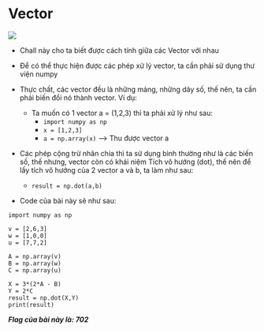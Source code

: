 # **Vector**

![](https://i.imgur.com/eoObuSg.png)


-   Chall này cho ta biết được cách tính giữa các Vector với nhau

-   Để có thể thực hiện được các phép xử lý vector, ta cần phải sử dụng thư viện numpy
-   Thực chất, các vector đều là những mảng, những dãy số, thế nên, ta cần phải biến đổi nó thành vector. Ví dụ:
    +   Ta muốn có 1 vector a = (1,2,3) thì ta phải xử lý như sau:
        +   ``import numpy as np``
        +   ``x = [1,2,3]``
        +   ``a = np.array(x)`` --> Thu được vector a
-   Các phép cộng trừ nhân chia thì ta sử dụng bình thường như là các biến số, thế nhưng, vector còn có khái niệm Tích vô hướng (dot), thế nên để lấy tích vô hướng của 2 vector a và b, ta làm như sau:
    +   ``result = np.dot(a,b)``

-   Code của bài này sẽ như sau:
```
import numpy as np

v = [2,6,3]
w = [1,0,0]
u = [7,7,2]

A = np.array(v)
B = np.array(w)
C = np.array(u)

X = 3*(2*A - B)
Y = 2*C
result = np.dot(X,Y)
print(result)
```
***Flag của bài này là: 702***